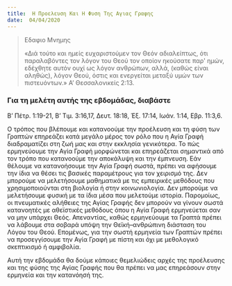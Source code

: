```yaml
---
title:  Η Προελευση Και Η Φυση Της Αγιας Γραφης
date:  04/04/2020
---
```


> <p>Εδαφιο Μνημης</p>
>  «Διά τούτο και ημείς ευχαριστούμεν τον Θεόν αδιαλείπτως, ότι παραλαβόντες τον λόγον του Θεού τον οποίον ηκούσατε παρ' ημών, εδέχθητε αυτόν ουχί ως λόγον ανθρώπων, αλλά, (καθώς είναι αληθώς), λόγον Θεού, όστις και ενεργείται μεταξύ υμών των πιστευόντων.» Α’ Θεσσαλονικείς 2:13.

### Για τη μελέτη αυτής της εβδομάδας, διαβάστε
Β’ Πέτρ. 1:19-21, Β’ Τιμ. 3:16,17, Δευτ. 18:18, Έξ. 17:14, Ιωάν. 1:14, Εβρ. 11:3,6.

Ο τρόπος που βλέπουμε και κατανοούμε την προέλευση και τη φύση των Γραπτών επηρεάζει κατά μεγάλο μέρος τον ρόλο που η Αγία Γραφή διαδραματίζει στη ζωή μας και στην εκκλησία γενικότερα. Το πώς ερμηνεύουμε την Αγία Γραφή μορφώνεται και επηρεάζεται σημαντικά από τον τρόπο που κατανοούμε την αποκάλυψη και την έμπνευση. Εάν θέλουμε να κατανοήσουμε την Αγία Γραφή σωστά, πρέπει να αφήσουμε την ίδια να θέσει τις βασικές παραμέτρους για τον χειρισμό της. Δεν μπορούμε να μελετήσουμε μαθηματικά με τις εμπειρικές μεθόδους που χρησιμοποιούνται στη βιολογία ή στην κοινωνιολογία. Δεν μπορούμε να μελετήσουμε φυσική με τα ίδια μέσα που μελετούμε ιστορία. Παρομοίως, οι πνευματικές αλήθειες της Αγίας Γραφής δεν μπορούν να γίνουν σωστά κατανοητές με αθεϊστικές μεθόδους όπου η Αγία Γραφή ερμηνεύεται σαν να μην υπάρχει Θεός. Απεναντίας, καθώς ερμηνεύουμε τα Γραπτά πρέπει να λάβουμε στα σοβαρά υπόψη την Θεϊκή–ανθρώπινη διάσταση του Λόγου του Θεού. Επομένως, για την σωστή ερμηνεία των Γραπτών πρέπει να προσεγγίσουμε την Αγία Γραφή με πίστη και όχι με μεθολογικό σκεπτικισμό ή αμφιβολία.

Αυτή την εβδομάδα θα δούμε κάποιες θεμελιώδεις αρχές της προέλευσης και της φύσης της Αγίας Γραφής που θα πρέπει να μας επηρεάσουν στην ερμηνεία και την κατανόησή της.